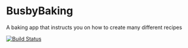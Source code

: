 # BusbyBaking
A baking app that instructs you on how to create many different recipes

[![Build Status](https://travis-ci.org/steve1rm/BusbyBaking.svg?branch=develop)](https://travis-ci.org/steve1rm/BusbyBaking)
